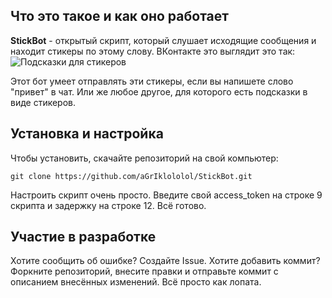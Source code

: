 ## Что это такое и как оно работает
**StickBot** - открытый скрипт, который слушает исходящие сообщения и находит стикеры по этому слову. ВКонтакте это выглядит это так:
![Подсказки для стикеров](https://sun9-6.userapi.com/impg/_ELBQccrhMRbLd5hecPk5bcUIsIMzuaPUTiRXQ/9l8DD92tdBU.jpg?size=546x154&quality=96&sign=22bf0a017a9fba266e23b92a3e75e0b1&type=album)

Этот бот умеет отправлять эти стикеры, если вы напишете слово "привет" в чат. Или же любое другое, для которого есть подсказки в виде стикеров.

## Установка и настройка
Чтобы установить, скачайте репозиторий на свой компьютер:

    git clone https://github.com/aGrIklololol/StickBot.git
Настроить скрипт очень просто. Введите свой access_token на строке 9 скрипта и задержку на строке 12. Всё готово.
## Участие в разработке
Хотите сообщить об ошибке? Создайте Issue. Хотите добавить коммит? Форкните репозиторий, внесите правки и отправьте коммит с описанием внесённых изменений. Всё просто как лопата.


